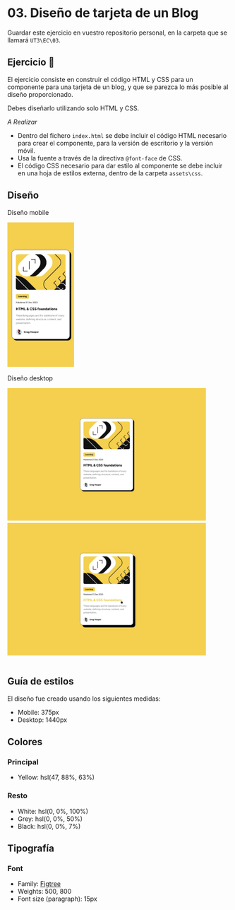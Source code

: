 # 03. Diseño de tarjeta de un Blog

Guardar este ejercicio en vuestro repositorio personal, en la carpeta que se llamará `UT3\EC\03`.


## Ejercicio 👋

El ejercicio consiste en construir el código HTML y CSS para un componente para una tarjeta de un blog, y que se parezca lo más posible al diseño proporcionado.

Debes diseñarlo utilizando solo HTML y CSS.

*A Realizar*

- Dentro del fichero `index.html` se debe incluir el código HTML necesario para crear el componente, para la versión de escritorio y la versión móvil.
- Usa la fuente a través de la directiva `@font-face` de CSS.
- El código CSS necesario para dar estilo al componente se debe incluir en una hoja de estilos externa, dentro de la carpeta `assets\css`.

## Diseño

<div>
<p>Diseño mobile</p>
<img src="./_res/mobile-design.jpg" width="30%">
</p>

<div>
<p>Diseño desktop</p>
  <div style="display: flex; align-items: flex-start; flex-direction: column; gap: 5px">
  <img src="./_res/desktop-design.jpg" height=300px style="object-fit: contain;">
  <img src="./_res/active-states.jpg" height=300px style="object-fit: contain;">
  </>
</div>

<br>


## Guía de estilos

El diseño fue creado usando los siguientes medidas:

- Mobile: 375px
- Desktop: 1440px

## Colores

### Principal

- Yellow: hsl(47, 88%, 63%)

### Resto

- White: hsl(0, 0%, 100%)
- Grey: hsl(0, 0%, 50%)
- Black: hsl(0, 0%, 7%)

## Tipografía

### Font

- Family: [Figtree](https://fonts.google.com/specimen/Figtree)
- Weights: 500, 800
- Font size (paragraph): 15px



